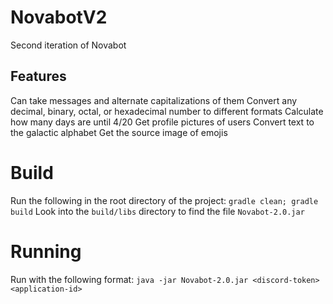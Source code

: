 # NovabotV2
Second iteration of Novabot

## Features
Can take messages and alternate capitalizations of them
Convert any decimal, binary, octal, or hexadecimal number to different formats
Calculate how many days are until 4/20
Get profile pictures of users
Convert text to the galactic alphabet
Get the source image of emojis

# Build
Run the following in the root directory of the project:
`gradle clean; gradle build`
Look into the `build/libs` directory to find the file `Novabot-2.0.jar`

# Running
Run with the following format: `java -jar Novabot-2.0.jar <discord-token> <application-id>`